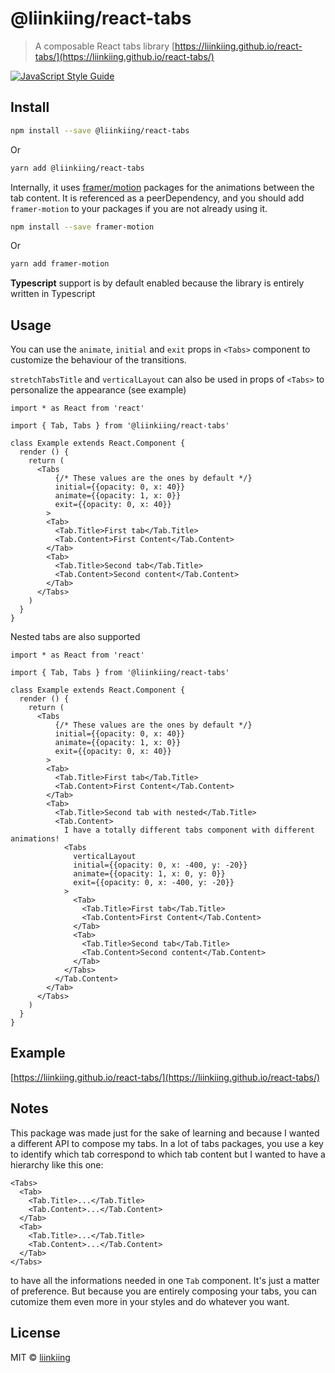 # @liinkiing/react-tabs

> A composable React tabs library
> [https://liinkiing.github.io/react-tabs/](https://liinkiing.github.io/react-tabs/)

[![JavaScript Style Guide](https://img.shields.io/badge/code_style-standard-brightgreen.svg)](https://standardjs.com)

## Install

```bash
npm install --save @liinkiing/react-tabs
```
Or
```bash
yarn add @liinkiing/react-tabs
```
Internally, it uses [framer/motion](https://github.com/framer/motion) packages for the animations between the tab content. It is referenced as a peerDependency, and you should add `framer-motion` to your packages if you are not already using it. 

```bash
npm install --save framer-motion
```
Or
```bash
yarn add framer-motion
```

**Typescript** support is by default enabled because the library is entirely written in Typescript

## Usage

You can use the `animate`, `initial` and `exit` props in `<Tabs>` component to customize the behaviour of the transitions.
 
`stretchTabsTitle` and `verticalLayout` can also be used in props of `<Tabs>` to personalize the appearance (see example)
 
```tsx
import * as React from 'react'

import { Tab, Tabs } from '@liinkiing/react-tabs'

class Example extends React.Component {
  render () {
    return (
      <Tabs
          {/* These values are the ones by default */}
          initial={{opacity: 0, x: 40}}
          animate={{opacity: 1, x: 0}}
          exit={{opacity: 0, x: 40}}
        >
        <Tab>
          <Tab.Title>First tab</Tab.Title>
          <Tab.Content>First Content</Tab.Content>
        </Tab>
        <Tab>
          <Tab.Title>Second tab</Tab.Title>
          <Tab.Content>Second content</Tab.Content>
        </Tab>
      </Tabs>
    )
  }
}
```

Nested tabs are also supported

```tsx
import * as React from 'react'

import { Tab, Tabs } from '@liinkiing/react-tabs'

class Example extends React.Component {
  render () {
    return (
      <Tabs
          {/* These values are the ones by default */}
          initial={{opacity: 0, x: 40}}
          animate={{opacity: 1, x: 0}}
          exit={{opacity: 0, x: 40}}
        >
        <Tab>
          <Tab.Title>First tab</Tab.Title>
          <Tab.Content>First Content</Tab.Content>
        </Tab>
        <Tab>
          <Tab.Title>Second tab with nested</Tab.Title>
          <Tab.Content>
            I have a totally different tabs component with different animations!
            <Tabs
              verticalLayout
              initial={{opacity: 0, x: -400, y: -20}}
              animate={{opacity: 1, x: 0, y: 0}}
              exit={{opacity: 0, x: -400, y: -20}}
            >
              <Tab>
                <Tab.Title>First tab</Tab.Title>
                <Tab.Content>First Content</Tab.Content>
              </Tab>
              <Tab>
                <Tab.Title>Second tab</Tab.Title>
                <Tab.Content>Second content</Tab.Content>
              </Tab>
            </Tabs>
          </Tab.Content>
        </Tab>
      </Tabs>
    )
  }
}
```

## Example
[https://liinkiing.github.io/react-tabs/](https://liinkiing.github.io/react-tabs/)

## Notes
This package was made just for the sake of learning and because I wanted a different API to compose my tabs. In a lot of tabs packages, you use a key to identify which tab correspond to which tab content but I wanted to have a hierarchy like this one:

```tsx
<Tabs>
  <Tab>
    <Tab.Title>...</Tab.Title>
    <Tab.Content>...</Tab.Content>
  </Tab>
  <Tab>
    <Tab.Title>...</Tab.Title>
    <Tab.Content>...</Tab.Content>
  </Tab>
</Tabs>
```
to have all the informations needed in one `Tab` component. It's just a matter of preference. But because you are entirely composing your tabs, you can cutomize them even more in your styles and do whatever you want. 
## License

MIT © [liinkiing](https://github.com/liinkiing)
